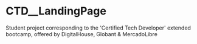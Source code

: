 # CTD__LandingPage
Student project corresponding to the 'Certified Tech Developer' extended bootcamp, offered by DigitalHouse, Globant &amp; MercadoLibre
